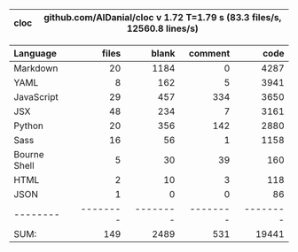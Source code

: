 cloc|github.com/AlDanial/cloc v 1.72  T=1.79 s (83.3 files/s, 12560.8 lines/s)
--- | ---

Language|files|blank|comment|code
:-------|-------:|-------:|-------:|-------:
Markdown|20|1184|0|4287
YAML|8|162|5|3941
JavaScript|29|457|334|3650
JSX|48|234|7|3161
Python|20|356|142|2880
Sass|16|56|1|1158
Bourne Shell|5|30|39|160
HTML|2|10|3|118
JSON|1|0|0|86
--------|--------|--------|--------|--------
SUM:|149|2489|531|19441
